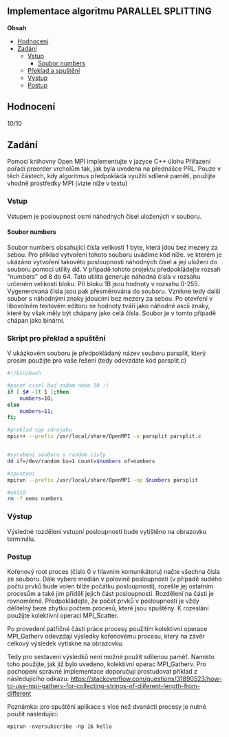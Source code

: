 ## Implementace algoritmu PARALLEL SPLITTING

**Obsah**
- [Hodnocení](#hodnocení)
- [Zadání](#zadání)
    - [Vstup](#vstup)
        - [Soubor numbers](#soubor-numbers)
    - [Překlad a spuštění](#skript-pro-překlad-a-spuštění)
    - [Výstup](#výstup)
    - [Postup](#postup)

## Hodnocení

10/10

## Zadání

Pomocí knihovny Open MPI implementujte v jazyce C++ úlohu Přiřazení pořadí preorder vrcholům tak, jak byla uvedena na přednášce PRL. Pouze v těch částech, kdy algoritmus předpokládá využití sdílené paměti, použijte vhodně prostředky MPI (vizte níže v textu)

### Vstup

Vstupem je posloupnost osmi náhodných čísel uložených v souboru.

#### Soubor numbers

Soubor numbers obsahující čísla velikosti 1 byte, která jdou bez mezery za sebou. Pro příklad vytvoření tohoto souboru uvádíme kód níže. ve kterém je ukázáno vytvoření takovéto posloupnosti náhodných čísel a její uložení do souboru pomocí utility dd. V případě tohoto projektu předpokládejte rozsah "numbers" od 8 do 64. Tato utilita generuje náhodná čísla v rozsahu určeném velikostí bloku. Při bloku 1B jsou hodnoty v rozsahu 0-255. Vygenerovaná čísla jsou pak přesměrována do souboru. Vznikne tedy další soubor s náhodnými znaky jdoucími bez mezery za sebou. Po otevření v libovolném textovém editoru se hodnoty tváří jako náhodné ascii znaky, které by však měly být chápany jako celá čísla. Soubor je v tomto případě chápan jako binární.

### Skript pro překlad a spuštění

V ukázkovém souboru je předpokládaný název souboru parsplit, který prosím použijte pro vaše řešení (tedy odevzdáte kód parsplit.c)

```bash
#!/bin/bash

#pocet cisel bud zadam nebo 10 :)
if [ $# -lt 1 ];then
    numbers=10;
else
    numbers=$1;
fi;

#preklad cpp zdrojaku
mpic++ --prefix /usr/local/share/OpenMPI -o parsplit parsplit.c


#vyrobeni souboru s random cisly
dd if=/dev/random bs=1 count=$numbers of=numbers

#spusteni
mpirun --prefix /usr/local/share/OpenMPI -np $numbers parsplit

#uklid
rm -f oems numbers
```

### Výstup

Výsledné rozdělení vstupní posloupnosti bude vytištěno na obrazovku terminálu.

### Postup

Kořenový root proces (číslo 0 v hlavním komunikátoru) načte všechna čísla ze souboru. Dále vybere medián v polovině posloupnosti (v případě sudého počtu prvků bude volen blíže počátku posloupnosti), rozešle jej ostatním procesům a také jim přidělí jejich část posloupnosti. Rozdělení na části je rovnoměrné. Předpokládejte, že počet prvků v posloupnosti je vždy dělitelný beze zbytku počtem procesů, které jsou spuštěny. K rozeslání použijte kolektivní operaci MPI_Scatter.

Po provedení patřičné části práce procesy použitím kolektivní operace MPI_Gatherv odevzdají výsledky kořenovému procesu, který na závěr celkový výsledek vytiskne na obrazovku.

Tedy pro sestavení výsledků není možné použít sdílenou paměť. Namísto toho použijte, jak již bylo uvedeno, kolektivní operac MPI_Gatherv. Pro pochopení správné implementace doporučuji prostudovat příklad z následujícího odkazu: https://stackoverflow.com/questions/31890523/how-to-use-mpi-gatherv-for-collecting-strings-of-diiferent-length-from-different

Poznámka: pro spuštění aplikace s více než dvanácti procesy je nutné použít následující:

`mpirun -oversubscribe -np 16 hello`
